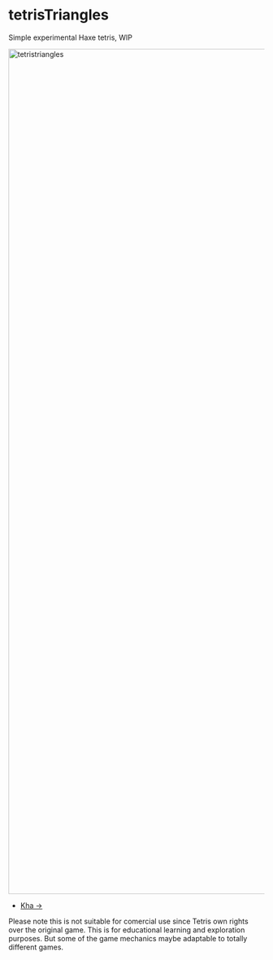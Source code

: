 # tetrisTriangles

Simple experimental Haxe tetris, WIP

<img width="1665" alt="tetristriangles" src="https://user-images.githubusercontent.com/20134338/31321459-4e9a4a72-ac7e-11e7-9594-b837273e5f7e.png">

- [Kha ->](https://rawgit.com/nanjizal/tetrisTriangles/master/build/html5/index.html?10) 

Please note this is not suitable for comercial use since Tetris own rights over the original game.
This is for educational learning and exploration purposes.  But some of the game mechanics maybe adaptable to totally different games.